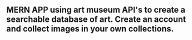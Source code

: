 
## MERN APP using art museum API's to create a searchable database of art.  Create an account and collect images in your own collections.
